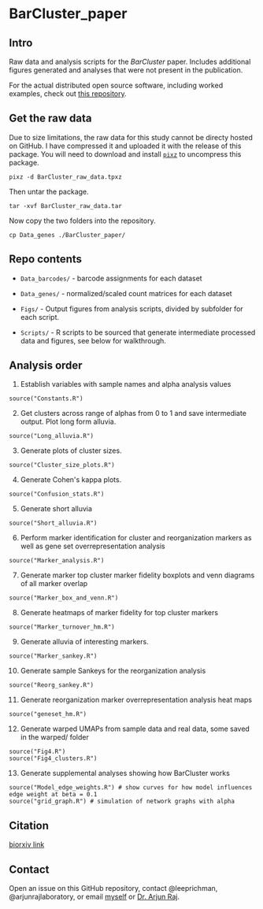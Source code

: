 # BarCluster_paper

## Intro

Raw data and analysis scripts for the *BarCluster* paper. Includes additional figures generated and analyses that were not present in the publication.

For the actual distributed open source software, including worked examples, check out [this repository](https://github.com/leeprichman/BarCluster).

## Get the raw data

Due to size limitations, the raw data for this study cannot be directy hosted on GitHub. I have compressed it and uploaded it with the release of this package. You will need to download and install [`pixz`](https://github.com/vasi/pixz) to uncompress this package.

```
pixz -d BarCluster_raw_data.tpxz
```

Then untar the package.

```
tar -xvf BarCluster_raw_data.tar
```

Now copy the two folders into the repository.

```
cp Data_genes ./BarCluster_paper/
```



## Repo contents

  * `Data_barcodes/` - barcode assignments for each dataset

  * `Data_genes/` - normalized/scaled count matrices for each dataset

  * `Figs/` - Output figures from analysis scripts, divided by subfolder for each script.

  * `Scripts/` - R scripts to be sourced that generate intermediate processed data and figures, see below for walkthrough.

## Analysis order

  1. Establish variables with sample names and alpha analysis values

  ```
  source("Constants.R")
  ```

  2. Get clusters across range of alphas from 0 to 1 and save intermediate output. Plot long form alluvia.

  ```
source("Long_alluvia.R")
  ```

  3. Generate plots of cluster sizes.

  ```
  source("Cluster_size_plots.R")
  ```

  4. Generate Cohen's kappa plots.

  ```
  source("Confusion_stats.R")
  ```

  5. Generate short alluvia
  ```
  source("Short_alluvia.R")
  ```
  6. Perform marker identification for cluster and reorganization markers as well as gene set overrepresentation analysis
  ```
  source("Marker_analysis.R")
  ```

  7. Generate marker top cluster marker fidelity boxplots and venn diagrams of all marker overlap
  ```
  source("Marker_box_and_venn.R")
  ```

  8. Generate heatmaps of marker fidelity for top cluster markers
  ```
  source("Marker_turnover_hm.R")
  ```

  9. Generate alluvia of interesting markers.
  ```
  source("Marker_sankey.R")
  ```

  10. Generate sample Sankeys for the reorganization analysis
  ```
  source("Reorg_sankey.R")
  ```

  11. Generate reorganization marker overrepresentation analysis heat maps
  ```
  source("geneset_hm.R")
  ```

  12. Generate warped UMAPs from sample data and real data, some saved in the warped/ folder
  ```
  source("Fig4.R")
  source("Fig4_clusters.R")
  ```

  13. Generate supplemental analyses showing how BarCluster works
  ```
  source("Model_edge_weights.R") # show curves for how model influences edge weight at beta = 0.1
  source("grid_graph.R") # simulation of network graphs with alpha
  ```

## Citation

[biorxiv link](#intro)

## Contact

Open an issue on this GitHub repository, contact @leeprichman, @arjunrajlaboratory, or email [myself](mailto:leeprichman@gmail.com) or [Dr. Arjun Raj](arjunrajlaboratory@gmail.com).
